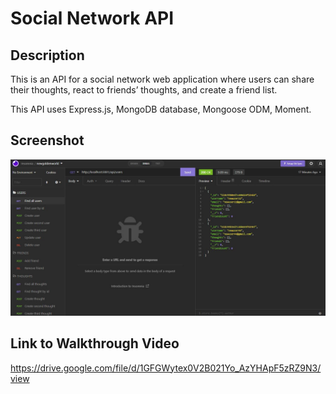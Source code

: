 # Social Network API

## Description

This is an API for a social network web application where users can share their thoughts, react to friends’ thoughts, and create a friend list.

This API uses Express.js, MongoDB database, Mongoose ODM, Moment.

## Screenshot
![](assets/InsomniaScreenshot.JPG)

## Link to Walkthrough Video

https://drive.google.com/file/d/1GFGWytex0V2B021Yo_AzYHApF5zRZ9N3/view